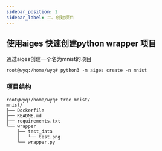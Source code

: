 ```yaml
---
sidebar_position: 2
sidebar_label: 二、创建项目
---
```

## 使用aiges 快速创建python wrapper 项目

通过aiges创建一个名为mnist的项目

```shell
root@wyq:/home/wyq# python3 -m aiges create -n mnist
```

### 项目结构

```
root@wyq:/home/wyq# tree mnist/
mnist/
├── Dockerfile
├── README.md
├── requirements.txt
└── wrapper
    ├── test_data
    │   └── test.png
    └── wrapper.py
```
